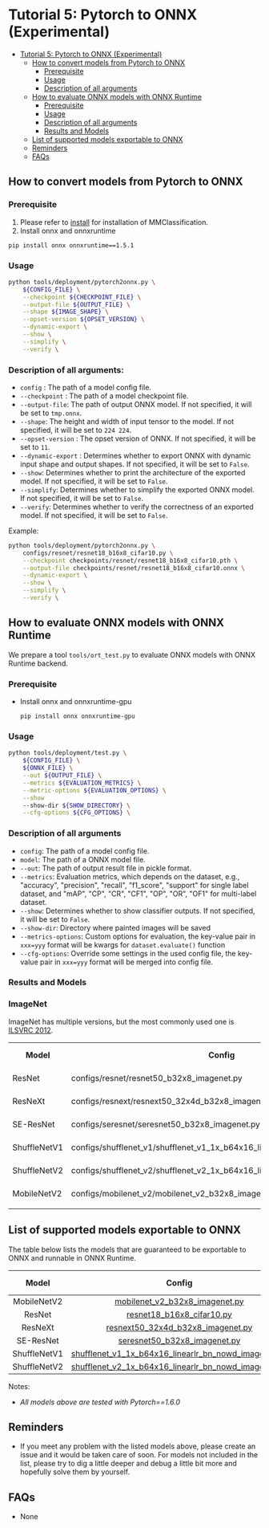 # Tutorial 5: Pytorch to ONNX (Experimental)

<!-- TOC -->

- [Tutorial 5: Pytorch to ONNX (Experimental)](#tutorial-5-pytorch-to-onnx-experimental)
  - [How to convert models from Pytorch to ONNX](#how-to-convert-models-from-pytorch-to-onnx)
    - [Prerequisite](#prerequisite)
    - [Usage](#usage)
    - [Description of all arguments](#description-of-all-arguments)
  - [How to evaluate ONNX models with ONNX Runtime](#how-to-evaluate-onnx-models-with-onnx-runtime)
    - [Prerequisite](#prerequisite-1)
    - [Usage](#usage-1)
    - [Description of all arguments](#description-of-all-arguments-1)
    - [Results and Models](#results-and-models)
  - [List of supported models exportable to ONNX](#list-of-supported-models-exportable-to-onnx)
  - [Reminders](#reminders)
  - [FAQs](#faqs)

<!-- TOC -->

## How to convert models from Pytorch to ONNX

### Prerequisite

1. Please refer to [install](https://mmclassification.readthedocs.io/en/latest/install.html#install-mmclassification) for installation of MMClassification.
2. Install onnx and onnxruntime

  ```shell
  pip install onnx onnxruntime==1.5.1
  ```

### Usage

```bash
python tools/deployment/pytorch2onnx.py \
    ${CONFIG_FILE} \
    --checkpoint ${CHECKPOINT_FILE} \
    --output-file ${OUTPUT_FILE} \
    --shape ${IMAGE_SHAPE} \
    --opset-version ${OPSET_VERSION} \
    --dynamic-export \
    --show \
    --simplify \
    --verify \
```

### Description of all arguments:

- `config` : The path of a model config file.
- `--checkpoint` : The path of a model checkpoint file.
- `--output-file`: The path of output ONNX model. If not specified, it will be set to `tmp.onnx`.
- `--shape`: The height and width of input tensor to the model. If not specified, it will be set to `224 224`.
- `--opset-version` : The opset version of ONNX. If not specified, it will be set to `11`.
- `--dynamic-export` : Determines whether to export ONNX with dynamic input shape and output shapes. If not specified, it will be set to `False`.
- `--show`: Determines whether to print the architecture of the exported model. If not specified, it will be set to `False`.
- `--simplify`: Determines whether to simplify the exported ONNX model. If not specified, it will be set to `False`.
- `--verify`: Determines whether to verify the correctness of an exported model. If not specified, it will be set to `False`.

Example:

```bash
python tools/deployment/pytorch2onnx.py \
    configs/resnet/resnet18_b16x8_cifar10.py \
    --checkpoint checkpoints/resnet/resnet18_b16x8_cifar10.pth \
    --output-file checkpoints/resnet/resnet18_b16x8_cifar10.onnx \
    --dynamic-export \
    --show \
    --simplify \
    --verify \
```

## How to evaluate ONNX models with ONNX Runtime

We prepare a tool `tools/ort_test.py` to evaluate ONNX models with ONNX Runtime backend.

### Prerequisite

- Install onnx and onnxruntime-gpu

  ```shell
  pip install onnx onnxruntime-gpu
  ```

### Usage

```bash
python tools/deployment/test.py \
    ${CONFIG_FILE} \
    ${ONNX_FILE} \
    --out ${OUTPUT_FILE} \
    --metrics ${EVALUATION_METRICS} \
    --metric-options ${EVALUATION_OPTIONS} \
    --show
    --show-dir ${SHOW_DIRECTORY} \
    --cfg-options ${CFG_OPTIONS} \
```

### Description of all arguments

- `config`: The path of a model config file.
- `model`: The path of a ONNX model file.
- `--out`: The path of output result file in pickle format.
- `--metrics`: Evaluation metrics, which depends on the dataset, e.g., "accuracy", "precision", "recall", "f1_score", "support" for single label dataset, and "mAP", "CP", "CR", "CF1", "OP", "OR", "OF1" for multi-label dataset.
- `--show`: Determines whether to show classifier outputs. If not specified, it will be set to `False`.
- `--show-dir`: Directory where painted images will be saved
- `--metrics-options`: Custom options for evaluation, the key-value pair in `xxx=yyy` format will be kwargs for `dataset.evaluate()` function
- `--cfg-options`: Override some settings in the used config file, the key-value pair in `xxx=yyy` format will be merged into config file.

### Results and Models

### ImageNet

ImageNet has multiple versions, but the most commonly used one is [ILSVRC 2012](http://www.image-net.org/challenges/LSVRC/2012/).

<table>
<tr>
<th>Model</th>
<th>Config</th>
<th>Metric</th>
<th>PyTorch</th>
<th>ONNX Runtime</th>
</tr>
<tr>
<td>ResNet</td>
<td>configs/resnet/resnet50_b32x8_imagenet.py</td>
<td>Top 1 / 5</td>
<td>76.55 / 93.15</td>
<td>76.49 / 93.22</td>
</tr>
<tr>
<td>ResNeXt</td>
<td>configs/resnext/resnext50_32x4d_b32x8_imagenet.py</td>
<td>Top 1 / 5</td>
<td>77.92 / 93.74</td>
<td>77.15 / 93.36</td>
</tr>
<tr>
<td>SE-ResNet</td>
<td>configs/seresnet/seresnet50_b32x8_imagenet.py</td>
<td>Top 1 / 5</td>
<td>77.74 / 93.84</td>
<td>77.74 / 93.84</td>
</tr>
<tr>
<td>ShuffleNetV1</td>
<td>configs/shufflenet_v1/shufflenet_v1_1x_b64x16_linearlr_bn_nowd_imagenet.py</td>
<td>Top 1 / 5</td>
<td>68.13 / 87.81</td>
<td>68.13 / 87.81</td>
</tr>
<tr>
<td>ShuffleNetV2</td>
<td>configs/shufflenet_v2/shufflenet_v2_1x_b64x16_linearlr_bn_nowd_imagenet.py</td>
<td>Top 1 / 5</td>
<td>69.55 / 88.92</td>
<td>69.55 / 88.92</td>
</tr>
<tr>
<td>MobileNetV2</td>
<td>configs/mobilenet_v2/mobilenet_v2_b32x8_imagenet.py</td>
<td>Top 1 / 5</td>
<td>71.86 / 90.42</td>
<td>71.86 / 90.42</td>
</tr>
<tr>
<td></td>
</tr>
</table>

## List of supported models exportable to ONNX

The table below lists the models that are guaranteed to be exportable to ONNX and runnable in ONNX Runtime.

|    Model     |                            Config                            | Batch Inference | Dynamic Shape | Note |
| :----------: | :----------------------------------------------------------: | :-------------: | :-----------: | ---- |
| MobileNetV2  | [mobilenet_v2_b32x8_imagenet.py](https://github.com/open-mmlab/mmclassification/tree/master/configs/mobilenet_v2/mobilenet_v2_b32x8_imagenet.py) |        Y        |       Y       |      |
|    ResNet    | [resnet18_b16x8_cifar10.py](https://github.com/open-mmlab/mmclassification/tree/master/configs/resnet/resnet18_b16x8_cifar10.py) |        Y        |       Y       |      |
|   ResNeXt    | [resnext50_32x4d_b32x8_imagenet.py](https://github.com/open-mmlab/mmclassification/tree/master/configs/resnext/resnext50_32x4d_b32x8_imagenet.py) |        Y        |       Y       |      |
|  SE-ResNet   | [seresnet50_b32x8_imagenet.py](https://github.com/open-mmlab/mmclassification/tree/master/configs/seresnet/seresnet50_b32x8_imagenet.py) |        Y        |       Y       |      |
| ShuffleNetV1 | [shufflenet_v1_1x_b64x16_linearlr_bn_nowd_imagenet.py](https://github.com/open-mmlab/mmclassification/tree/master/configs/shufflenet_v1/shufflenet_v1_1x_b64x16_linearlr_bn_nowd_imagenet.py) |        Y        |       Y       |      |
| ShuffleNetV2 | [shufflenet_v2_1x_b64x16_linearlr_bn_nowd_imagenet.py](https://github.com/open-mmlab/mmclassification/tree/master/configs/shufflenet_v2/shufflenet_v2_1x_b64x16_linearlr_bn_nowd_imagenet.py) |        Y        |       Y       |      |

Notes:

- *All models above are tested with Pytorch==1.6.0*

## Reminders

- If you meet any problem with the listed models above, please create an issue and it would be taken care of soon. For models not included in the list, please try to dig a little deeper and debug a little bit more and hopefully solve them by yourself.

## FAQs

- None
